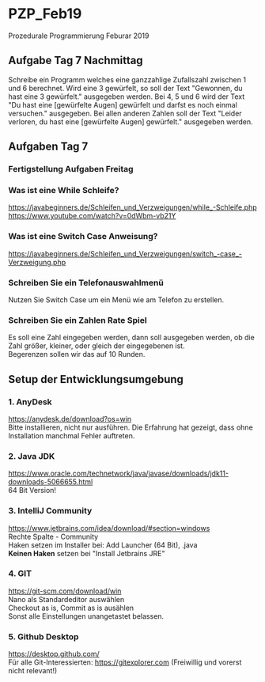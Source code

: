 # PZP_Feb19
Prozedurale Programmierung Feburar 2019
## Aufgabe Tag 7 Nachmittag
Schreibe ein Programm welches eine ganzzahlige Zufallszahl zwischen 1 und 6 berechnet. Wird eine 3 gewürfelt, so soll der Text "Gewonnen, du hast eine 3 gewürfelt." ausgegeben werden. Bei 4, 5 und 6 wird der Text "Du hast eine [gewürfelte Augen] gewürfelt und darfst es noch einmal versuchen." ausgegeben. Bei allen anderen Zahlen soll der Text "Leider verloren, du hast eine [gewürfelte Augen] gewürfelt." ausgegeben werden.<br>

## Aufgaben Tag 7

### Fertigstellung Aufgaben Freitag
### Was ist eine While Schleife? 
https://javabeginners.de/Schleifen_und_Verzweigungen/while_-Schleife.php <br>
https://www.youtube.com/watch?v=0dWbm-vb21Y
### Was ist eine Switch Case Anweisung?
https://javabeginners.de/Schleifen_und_Verzweigungen/switch_-case_-Verzweigung.php
### Schreiben Sie ein Telefonauswahlmenü
Nutzen Sie Switch Case um ein Menü wie am Telefon zu erstellen.
### Schreiben Sie ein Zahlen Rate Spiel
Es soll eine Zahl eingegeben werden, dann soll ausgegeben werden, ob die Zahl größer, kleiner, oder gleich der eingegebenen ist. <br>
Begerenzen sollen wir das auf 10 Runden.


## Setup der Entwicklungsumgebung
### 1. AnyDesk
https://anydesk.de/download?os=win <br>
Bitte installieren, nicht nur ausführen. Die Erfahrung hat gezeigt, dass ohne Installation manchmal Fehler auftreten.

### 2. Java JDK
https://www.oracle.com/technetwork/java/javase/downloads/jdk11-downloads-5066655.html <br>
64 Bit Version!

### 3. IntelliJ Community
https://www.jetbrains.com/idea/download/#section=windows <br>
Rechte Spalte - Community <br>
Haken setzen im Installer bei: Add Launcher (64 Bit), .java <br>
**Keinen Haken** setzen bei "Install Jetbrains JRE"

### 4. GIT
https://git-scm.com/download/win <br>
Nano als Standardeditor auswählen <br>
Checkout as is, Commit as is ausählen <br>
Sonst alle Einstellungen unangetastet belassen.

### 5. Github Desktop
https://desktop.github.com/ <br>
Für alle Git-Interessierten: https://gitexplorer.com (Freiwillig und vorerst nicht relevant!)
